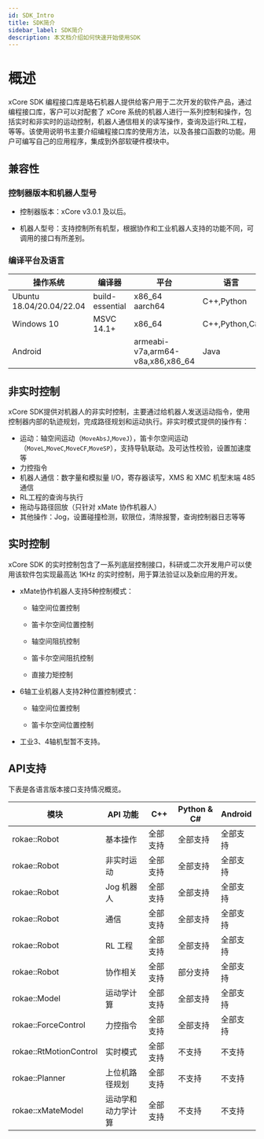 ```yaml
---
id: SDK_Intro
title: SDK简介
sidebar_label: SDK简介
description: 本文档介绍如何快速开始使用SDK
---
```


# 概述

xCore SDK 编程接口库是珞石机器人提供给客户用于二次开发的软件产品，通过编程接口库，客户可以对配套了 xCore 系统的机器人进行一系列控制和操作，包括实时和非实时的运动控制，机器人通信相关的读写操作，查询及运行RL工程，等等。该使用说明书主要介绍编程接口库的使用方法，以及各接口函数的功能。用户可编写自己的应用程序，集成到外部软硬件模块中。

## 兼容性

### 控制器版本和机器人型号

- 控制器版本：xCore v3.0.1 及以后。

- 机器人型号：支持控制所有机型，根据协作和工业机器人支持的功能不同，可调用的接口有所差别。

### 编译平台及语言


| 操作系统                 | 编译器          | 平台                                     | 语言          |
| ------------------------ | --------------- | ---------------------------------------- | ------------- |
| Ubuntu 18.04/20.04/22.04 | build-essential | x86_64 aarch64                        | C++,Python    |
| Windows 10               | MSVC 14.1+      | x86_64                                   | C++,Python,C# |
| Android                  |                 | armeabi-v7a,arm64-v8a,x86,x86_64 | Java          |

## 非实时控制

xCore SDK提供对机器人的非实时控制，主要通过给机器人发送运动指令，使用控制器内部的轨迹规划，完成路径规划和运动执行。非实时模式提供的操作有：

- 运动：轴空间运动（`MoveAbsJ`,`MoveJ`），笛卡尔空间运动（`MoveL`,`MoveC`,`MoveCF`,`MoveSP`），支持导轨联动。及可达性校验，设置加速度等
- 力控指令
- 机器人通信：数字量和模拟量 I/O，寄存器读写，XMS 和 XMC 机型末端 485 通信
- RL工程的查询与执行
- 拖动与路径回放（只针对 xMate 协作机器人）
- 其他操作：Jog，设置碰撞检测，软限位，清除报警，查询控制器日志等等

## 实时控制

xCore SDK 的实时控制包含了一系列底层控制接口，科研或二次开发用户可以使用该软件包实现最高达 1KHz 的实时控制，用于算法验证以及新应用的开发。

- xMate协作机器人支持5种控制模式：

   - 轴空间位置控制

   - 笛卡尔空间位置控制

   - 轴空间阻抗控制

   - 笛卡尔空间阻抗控制

   - 直接力矩控制

- 6轴工业机器人支持2种位置控制模式：

   - 轴空间位置控制

   - 笛卡尔空间位置控制

- 工业3、4轴机型暂不支持。

## API支持

下表是各语言版本接口支持情况概览。


| 模块                   | API 功能           | C++      | Python & C# | Android  |
| ---------------------- | ------------------ | -------- | ----------- | -------- |
| rokae::Robot           | 基本操作           | 全部支持 | 全部支持    | 全部支持 |
| rokae::Robot           | 非实时运动         | 全部支持 | 全部支持    | 全部支持 |
| rokae::Robot           | Jog 机器人         | 全部支持 | 全部支持    | 全部支持 |
| rokae::Robot           | 通信               | 全部支持 | 全部支持    | 全部支持 |
| rokae::Robot           | RL 工程            | 全部支持 | 全部支持    | 全部支持 |
| rokae::Robot           | 协作相关           | 全部支持 | 部分支持    | 全部支持 |
| rokae::Model           | 运动学计算         | 全部支持 | 全部支持    | 全部支持 |
| rokae::ForceControl    | 力控指令           | 全部支持 | 全部支持    | 全部支持 |
| rokae::RtMotionControl | 实时模式           | 全部支持 | 不支持      | 不支持   |
| rokae::Planner         | 上位机路径规划     | 全部支持 | 不支持      | 不支持   |
| rokae::xMateModel      | 运动学和动力学计算 | 全部支持 | 不支持      | 不支持   |